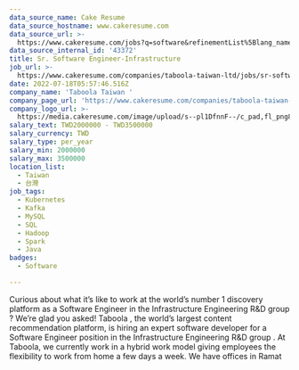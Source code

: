 ```yaml
---
data_source_name: Cake Resume
data_source_hostname: www.cakeresume.com
data_source_url: >-
  https://www.cakeresume.com/jobs?q=software&refinementList%5Blang_name%5D%5B0%5D=English&refinementList%5Bsalary_type%5D=per_year&range%5Bsalary_range%5D%5Bmin%5D=1000000&page=2
data_source_internal_id: '43372'
title: Sr. Software Engineer-Infrastructure
job_url: >-
  https://www.cakeresume.com/companies/taboola-taiwan-ltd/jobs/sr-software-engineer-infrastructure
date: 2022-07-18T05:57:46.516Z
company_name: 'Taboola Taiwan '
company_page_url: 'https://www.cakeresume.com/companies/taboola-taiwan-ltd'
company_logo_url: >-
  https://media.cakeresume.com/image/upload/s--pl1DfnnF--/c_pad,fl_png8,h_200,w_200/v1641896318/pdidea7phhgsufx6qtia.png
salary_text: TWD2000000 - TWD3500000
salary_currency: TWD
salary_type: per_year
salary_min: 2000000
salary_max: 3500000
location_list:
  - Taiwan
  - 台灣
job_tags:
  - Kubernetes
  - Kafka
  - MySQL
  - SQL
  - Hadoop
  - Spark
  - Java
badges:
  - Software

---
```


Curious about what it’s like to work at the world’s number 1 discovery platform as a Software Engineer in the Infrastructure Engineering R&D group ? We’re glad you asked! Taboola , the world’s largest content recommendation platform, is hiring an expert software developer for a Software Engineer position in the Infrastructure Engineering R&D group . At Taboola, we currently work in a hybrid work model giving employees the flexibility to work from home a few days a week. We have offices in Ramat 